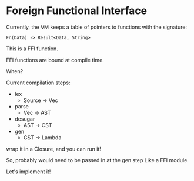 # Foreign Functional Interface

Currently, the VM keeps a table of pointers to functions with the signature:

```
Fn(Data) -> Result<Data, String>
```

This is a FFI function.

FFI functions are bound at compile time.

When?

Current compilation steps:

- lex
    - Source -> Vec<Token>
- parse
    - Vec<Token> -> AST
- desugar
    - AST -> CST
- gen
    - CST -> Lambda

wrap it in a Closure, and you can run it!

So, probably would need to be passed in at the gen step
Like a FFI module.

Let's implement it!
